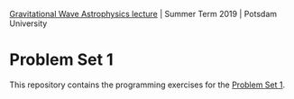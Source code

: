 [Gravitational Wave Astrophysics lecture](https://git.aei.mpg.de/hpfeiffer/GWAstro2019) | Summer Term 2019 | Potsdam University

# Problem Set 1

This repository contains the programming exercises for the [Problem Set 1](ProblemSet1.pdf).
